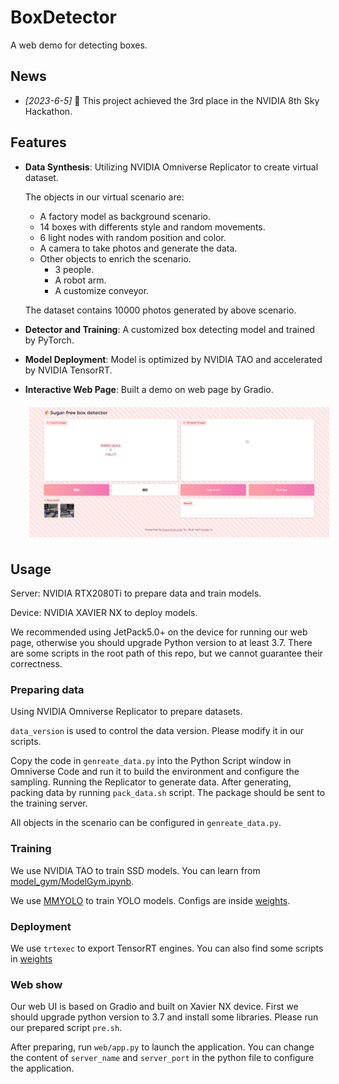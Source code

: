 # BoxDetector

A web demo for detecting boxes.

## News

- *\[2023-6-5\]* 🥉 This project achieved the 3rd place in the NVIDIA 8th Sky Hackathon.

## Features

- **Data Synthesis**: Utilizing NVIDIA Omniverse Replicator to create virtual dataset. 

    The objects in our virtual scenario are:
    
    - A factory model as background scenario.
    - 14 boxes with differents style and random movements. 
    - 6 light nodes with random position and color.
    - A camera to take photos and generate the data.
    - Other objects to enrich the scenario.
        - 3 people.
        - A robot arm.
        - A customize conveyor.

    The dataset contains 10000 photos generated by above scenario.
- **Detector and Training**: A customized box detecting model and trained by PyTorch.
- **Model Deployment**: Model is optimized by NVIDIA TAO and accelerated by NVIDIA TensorRT.
- **Interactive Web Page**: Built a demo on web page by Gradio.
  
  <img src='web/web_sample.jpg' style="padding: 6px;">

## Usage

Server: NVIDIA RTX2080Ti to prepare data and train models.

Device: NVIDIA XAVIER NX to deploy models.

We recommended using JetPack5.0+ on the device for running our web page, otherwise you should upgrade Python version to at least 3.7. There are some scripts in the root path of this repo, but we cannot guarantee their correctness.

### Preparing data

Using NVIDIA Omniverse Replicator to prepare datasets.

`data_version` is used to control the data version. Please modify it in our scripts.

Copy the code in `genreate_data.py` into the Python Script window in Omniverse Code and run it to build the environment and configure the sampling. Running the Replicator to generate data. After generating, packing data by running `pack_data.sh` script. The package should be sent to the training server.

All objects in the scenario can be configured in `genreate_data.py`. 

### Training

We use NVIDIA TAO to train SSD models. You can learn from [model_gym/ModelGym.ipynb](./model_gym/ModelGym.ipynb).

We use [MMYOLO](https://github.com/open-mmlab/mmyolo) to train YOLO models. Configs are inside [weights](./weights/).

### Deployment

We use `trtexec` to export TensorRT engines. You can also find some scripts in [weights](./weights/)

### Web show

Our web UI is based on Gradio and built on Xavier NX device. First we should upgrade python version to 3.7 and install some libraries. Please run our prepared script `pre.sh`.

After preparing, run `web/app.py` to launch the application. You can change the content of `server_name` and `server_port` in the python file to configure the application.
